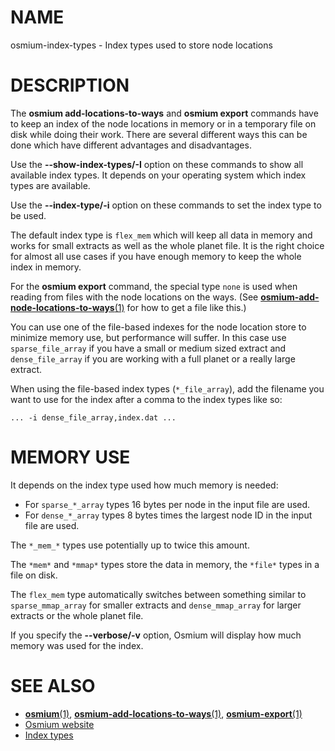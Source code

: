 
# NAME

osmium-index-types - Index types used to store node locations

# DESCRIPTION

The **osmium add-locations-to-ways** and **osmium export** commands have to
keep an index of the node locations in memory or in a temporary file on disk
while doing their work. There are several different ways this can be done which
have different advantages and disadvantages.

Use the **\--show-index-types/-I** option on these commands to show all
available index types. It depends on your operating system which index types
are available.

Use the **\--index-type/-i** option on these commands to set the index type
to be used.

The default index type is `flex_mem` which will keep all data in memory and
works for small extracts as well as the whole planet file. It is the right
choice for almost all use cases if you have enough memory to keep the whole
index in memory.

For the **osmium export** command, the special type `none` is used when reading
from files with the node locations on the ways. (See
[**osmium-add-node-locations-to-ways**(1)](osmium-add-node-locations-to-ways.html) for how to get a file like this.)

You can use one of the file-based indexes for the node location store to
minimize memory use, but performance will suffer. In this case use
`sparse_file_array` if you have a small or medium sized extract and
`dense_file_array` if you are working with a full planet or a really large
extract.

When using the file-based index types (`*_file_array`), add the filename you
want to use for the index after a comma to the index types like so:

`... -i dense_file_array,index.dat ...`


# MEMORY USE

It depends on the index type used how much memory is needed:

* For `sparse_*_array` types 16 bytes per node in the input file are used.
* For `dense_*_array` types 8 bytes times the largest node ID in the input file
  are used.

The `*_mem_*` types use potentially up to twice this amount.

The `*mem*` and `*mmap*` types store the data in memory, the `*file*` types
in a file on disk.

The `flex_mem` type automatically switches between something similar to
`sparse_mmap_array` for smaller extracts and `dense_mmap_array` for larger
extracts or the whole planet file.

If you specify the **\--verbose/-v** option, Osmium will display how much
memory was used for the index.


# SEE ALSO

* [**osmium**(1)](osmium.html), [**osmium-add-locations-to-ways**(1)](osmium-add-locations-to-ways.html), [**osmium-export**(1)](osmium-export.html)
* [Osmium website](https://osmcode.org/osmium-tool/)
* [Index types](https://osmcode.org/osmium-concepts/#indexes)

